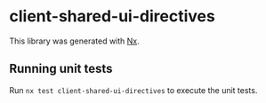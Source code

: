 # client-shared-ui-directives

This library was generated with [Nx](https://nx.dev).

## Running unit tests

Run `nx test client-shared-ui-directives` to execute the unit tests.

